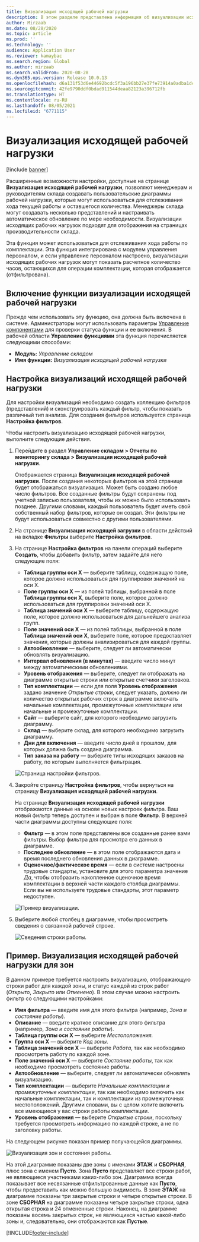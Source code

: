 ```yaml
---
title: Визуализация исходящей рабочей нагрузки
description: В этом разделе представлена информация об визуализации исходящей рабочей нагрузке. Эта функция позволяет менеджерам склада и супервизорам создавать пользовательские диаграммы рабочей нагрузки, которые могут использоваться для отслеживания хода текущей работы и количества остатков. Менеджеры склада могут создавать несколько представлений и настраивать автоматическое обновление по мере необходимости.
author: Mirzaab
ms.date: 08/28/2020
ms.topic: article
ms.prod: ''
ms.technology: ''
audience: Application User
ms.reviewer: kamaybac
ms.search.region: Global
ms.author: mirzaab
ms.search.validFrom: 2020-08-28
ms.dyn365.ops.version: Release 10.0.13
ms.openlocfilehash: d6a131f53d6e44692bcdc5f3a196bb27e37fe73914a0adba1dcd7822f552d1f8
ms.sourcegitcommit: 42fe9790ddf0bdad911544deaa82123a396712fb
ms.translationtype: HT
ms.contentlocale: ru-RU
ms.lasthandoff: 08/05/2021
ms.locfileid: "6771115"
---
```

# <a name="outbound-workload-visualization"></a>Визуализация исходящей рабочей нагрузки

[!include [banner](../includes/banner.md)]

Расширенные возможности настройки, доступные на странице **Визуализация исходящей рабочей нагрузки**, позволяют менеджерам и руководителям склада создавать пользовательские диаграммы рабочей нагрузки, которые могут использоваться для отслеживания хода текущей работы и оставшегося количества. Менеджеры склада могут создавать несколько представлений и настраивать автоматическое обновление по мере необходимости. Визуализации исходящих рабочих нагрузок подходят для отображения на страницах производительности склада.

Эта функция может использоваться для отслеживания хода работы по комплектации. Эта функция интегрирована с модулем управления персоналом, и если управление персоналом настроено, визуализации исходящих рабочих нагрузок могут показать расчетное количество часов, остающихся для операции комплектации, которая отображается (отфильтрована).

## <a name="turn-on-the-outbound-workload-visualization-feature"></a>Включение функции визуализации исходящей рабочей нагрузки

Прежде чем использовать эту функцию, она должна быть включена в системе. Администраторы могут использовать параметры [Управление компонентами](../../fin-ops-core/fin-ops/get-started/feature-management/feature-management-overview.md) для проверки статуса функции и ее включения. В рабочей области **Управление функциями** эта функция перечисляется следующими способами:

- **Модуль:** *Управление складом*
- **Имя функции:** *Визуализация исходящей рабочей нагрузки*

## <a name="set-up-outbound-workload-visualizations"></a>Настройка визуализаций исходящей рабочей нагрузки

Для настройки визуализаций необходимо создать коллекцию фильтров (представлений) и сконструировать каждый фильтр, чтобы показать различный тип анализа. Для создания фильтров используется страница **Настройка фильтров**.

Чтобы настроить визуализацию исходящей рабочей нагрузки, выполните следующие действия.

1. Перейдите в раздел **Управление складом \> Отчеты по мониторингу склада \> Визуализация исходящей рабочей нагрузки**.

    Отображается страница **Визуализация исходящей рабочей нагрузки**. После создания некоторых фильтров на этой странице будет отображаться визуализация. Может быть создано любое число фильтров. Все созданные фильтры будут сохранены под учетной записью пользователя, чтобы их можно было использовать позднее. Другими словами, каждый пользователь будет иметь свой собственный набор фильтров, которые он создал. Эти фильтры не будут использоваться совместно с другими пользователями.

1. На странице **Визуализация исходящей загрузки** в области действий на вкладке **Фильтры** выберите **Настройка фильтров**.
1. На странице **Настройка фильтров** на панели операций выберите **Создать**, чтобы добавить фильтр, затем задайте для него следующие поля:

    - **Таблица группы оси X** — выберите таблицу, содержащую поле, которое должно использоваться для группировки значений на оси X.
    - **Поле группы оси X** — из полей таблицы, выбранной в поле **Таблица группы оси X**, выберите поле, которое должно использоваться для группировки значений оси X.
    - **Таблица значений оси X** — выберите таблицу, содержащую поле, которое должно использоваться для дальнейшего анализа групп.
    - **Поле значений оси X** — из полей таблицы, выбранной в поле **Таблица значений оси X**, выберите поле, которое предоставляет значения, которые должны анализироваться для каждой группы.
    - **Автообновление** — выберите, следует ли автоматически обновлять визуализацию.
    - **Интервал обновления (в минутах)** — введите число минут между автоматическими обновлениями.
    - **Уровень отображения** — выберите, следует ли отображать на диаграмме открытые строки или открытые счетчики заголовков.
    - **Тип комплектации** — если для поля **Уровень отображения** задано значение _Открытые строки_, следует указать, должно ли количество открытых рабочих строк в диаграмме включать начальные комплектации, промежуточные комплектации или начальные и промежуточные комплектации.
    - **Сайт** — выберите сайт, для которого необходимо загрузить диаграмму.
    - **Склад** — выберите склад, для которого необходимо загрузить диаграмму.
    - **Дни для включения** — введите число дней в прошлом, для которых должна быть создана диаграмма.
    - **Тип заказа на работу** — выберите типы исходящих заказов на работу, по которым выполняется фильтрация.

    ![Страница настройки фильтров.](media/work-viz-filters-1.png "Страница настройки фильтров")

1. Закройте страницу **Настройка фильтров**, чтобы вернуться на страницу **Визуализация исходящей рабочей нагрузки**.

    На странице **Визуализация исходящей рабочей нагрузки** отображаются данные на основе новых настроек фильтра. Ваш новый фильтр теперь доступен и выбран в поле **Фильтр**. В верхней части диаграммы доступны следующие поля:

    - **Фильтр** — в этом поле представлены все созданные ранее вами фильтры. Выбор фильтра для просмотра его данных в диаграмме.
    - **Последнее обновление** — в этом поле отображаются дата и время последнего обновления данных в диаграмме.
    - **Оценочное/фактическое время** — если в системе настроены трудовые стандарты, установите для этого параметра значение *Да*, чтобы отобразить накопленное оценочное время комплектации в верхней части каждого столбца диаграммы. Если вы не используете трудовые стандарты, этот параметр недоступен.

    ![Пример визуализации.](media/work-viz-chart.png "Пример визуализации")

1. Выберите любой столбец в диаграмме, чтобы просмотреть сведения о связанной рабочей строке.

    ![Сведения строки работы.](media/work-viz-work-details.png "Сведения строки работы")

## <a name="example-outbound-workload-visualization-for-zones"></a>Пример. Визуализация исходящей рабочей нагрузки для зон

В данном примере требуется настроить визуализацию, отображающую строки работ для каждой зоны, и статус каждой из строк работ (_Открыто_, _Закрыто_ или _Отменено_). В этом случае можно настроить фильтр со следующими настройками:

- **Имя фильтра** — введите имя для этого фильтра (например, _Зона и состояние работы_).
- **Описание** — введите краткое описание для этого фильтра (например, _Зона и состояние работы_).
- **Таблица группы оси X** — выберите _Местоположения._
- **Группа оси X** — выберите _Код зоны_.
- **Таблица значений оси X** — выберите _Работа_, так как необходимо просмотреть работу по каждой зоне.
- **Поле значений оси X** — выберите _Состояние работы_, так как необходимо просмотреть состояние работы.
- **Автообновление** — выберите, следует ли автоматически обновлять визуализацию.
- **Тип комплектации** — выберите _Начальные комплектации и промежуточные комплектации_, так как необходимо включить как начальные комплектации, так и комплектации из промежуточных местоположений. Другими словами, вы с целом хотите включить все имеющиеся у вас строки работы комплектации.
- **Уровень отображения** — выберите _Открытые строки_, поскольку требуется просмотреть информацию по каждой строке, а не по заголовку работы.

На следующем рисунке показан пример получающейся диаграммы.

![Визуализация зон и состояния работы.](media/work-viz-chart.png "Визуализация зон и состояния работы")

На этой диаграмме показаны две зоны с именами **ЭТАЖ** и **СБОРНАЯ**, плюс зона с именем **Пусто**. Зона **Пусто** представляет все строки работ, не являющиеся участниками каких-либо зон. Диаграмма всегда показывает все несвязанные отфильтрованные данные как **Пусто**, чтобы предоставить как можно большую видимость. В зоне **ЭТАЖ** на диаграмме показаны три закрытые строки и четыре открытые строки. В зоне **СБОРНАЯ** на диаграмме показаны четыре закрытые строки, одна открытая строка и 24 отмененные строки. Наконец, на диаграмме показаны восемь закрытых строк, не являющихся частью какой-либо зоны и, следовательно, они отображаются как **Пустые**.


[!INCLUDE[footer-include](../../includes/footer-banner.md)]